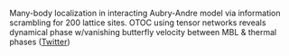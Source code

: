 
Many-body localization in interacting Aubry-Andre model via information scrambling for 200 lattice sites. OTOC using tensor networks reveals dynamical  phase w/vanishing butterfly velocity between MBL & thermal phases ([Twitter](https://twitter.com/JoshuahHeath/status/1098239980445581312))
